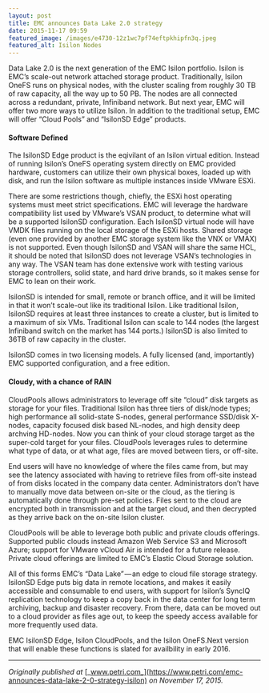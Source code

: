 ```yaml
---
layout: post
title: EMC announces Data Lake 2.0 strategy
date: 2015-11-17 09:59
featured_image: /images/e4730-12z1wc7pf74eftpkhipfn3q.jpeg
featured_alt: Isilon Nodes
---
```


Data Lake 2.0 is the next generation of the EMC Isilon portfolio. Isilon is EMC’s scale-out network attached storage product. Traditionally, Isilon OneFS runs on physical nodes, with the cluster scaling from roughly 30 TB of raw capacity, all the way up to 50 PB. The nodes are all connected across a redundant, private, Infiniband network. But next year, EMC will offer two more ways to utilize Isilon. In addition to the traditional setup, EMC will offer “Cloud Pools” and “IsilonSD Edge” products.

#### Software Defined

The IsilonSD Edge product is the eqivilant of an Isilon virtual edition. Instead of running Isilon’s OneFS operating system directly on EMC provided hardware, customers can utilize their own physical boxes, loaded up with disk, and run the Isilon software as multiple instances inside VMware ESXi.

There are some restrictions though, chiefly, the ESXi host operating systems must meet strict specifications. EMC will leverage the hardware compatibility list used by VMware’s VSAN product, to determine what will be a supported IsilonSD configuration. Each IsilonSD virtual node will have VMDK files running on the local storage of the ESXi hosts. Shared storage (even one provided by another EMC storage system like the VNX or VMAX) is not supported. Even though IsilonSD and VSAN will share the same HCL, it should be noted that IsilonSD does not leverage VSAN’s technologies in any way. The VSAN team has done extensive work with testing various storage controllers, solid state, and hard drive brands, so it makes sense for EMC to lean on their work.

IsilonSD is intended for small, remote or branch office, and it will be limited in that it won’t scale-out like its traditional Isilon. Like traditional Isilon, IsilonSD requires at least three instances to create a cluster, but is limited to a maximum of six VMs. Traditional Isilon can scale to 144 nodes (the largest Infiniband switch on the market has 144 ports.) IsilonSD is also limited to 36TB of raw capacity in the cluster.

IsilonSD comes in two licensing models. A fully licensed (and, importantly) EMC supported configuration, and a free edition.

#### Cloudy, with a chance of RAIN

CloudPools allows administrators to leverage off site “cloud” disk targets as storage for your files. Traditional Isilon has three tiers of disk/node types; high performance all solid-state S-nodes, general performance SSD/disk X-nodes, capacity focused disk based NL-nodes, and high density deep archving HD-nodes. Now you can think of your cloud storage target as the super-cold target for your files. CloudPools leverages rules to determine what type of data, or at what age, files are moved between tiers, or off-site.

End users will have no knowledge of where the files came from, but may see the latency associated with having to retrieve files from off-site instead of from disks located in the company data center. Administrators don’t have to manually move data between on-site or the cloud, as the tiering is automatically done through pre-set policies. Files sent to the cloud are encrypted both in transmission and at the target cloud, and then decrypted as they arrive back on the on-site Isilon cluster.

CloudPools will be able to leverage both public and private clouds offerings. Supported public clouds instead Amazon Web Service S3 and Microsoft Azure; support for VMware vCloud Air is intended for a future release. Private cloud offerings are limited to EMC’s Elastic Cloud Storage solution.

All of this forms EMC’s “Data Lake” — an edge to cloud file storage strategy. IsilonSD Edge puts big data in remote locations, and makes it easily accessible and consumable to end users, with support for Isilon’s SyncIQ replication technology to keep a copy back in the data center for long term archiving, backup and disaster recovery. From there, data can be moved out to a cloud provider as files age out, to keep the speedy access available for more frequently used data.

EMC IsilonSD Edge, Isilon CloudPools, and the Isilon OneFS.Next version that will enable these functions is slated for availbility in early 2016.

* * *

_Originally published at_ [_www.petri.com_](https://www.petri.com/emc-announces-data-lake-2-0-strategy-isilon) _on November 17, 2015._
